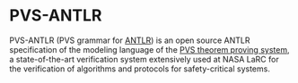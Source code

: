 # PVS-ANTLR

PVS-ANTLR (PVS grammar for [ANTLR](https://www.antlr.org/)) is an open source ANTLR specification of the modeling language of the [PVS theorem proving system](https://pvs.csl.sri.com/), a state-of-the-art verification system extensively used at NASA LaRC for the verification of algorithms and protocols for safety-critical systems.